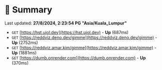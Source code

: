 # 📖 Summary
Last updated: **27/8/2024, 2:23:54 PG "Asia/Kuala_Lumpur"**

- `GET` [https://hst.ujol.dev](https://hst.ujol.dev) - **Up** (687ms)
- `GET` [https://reddviz.deno.dev/gimme](https://reddviz.deno.dev/gimme) - **Up** (2752ms)
- `GET` [https://reddviz.amar.kim/gimme](https://reddviz.amar.kim/gimme) - **Up** (1881ms)
- `GET` [https://dumb.onrender.com](https://dumb.onrender.com) - **Up** (370ms)
